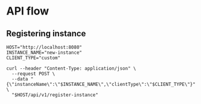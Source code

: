 # API flow

## Registering instance
```shell
HOST="http://localhost:8080"
INSTANCE_NAME="new-instance"
CLIENT_TYPE="custom"

curl --header "Content-Type: application/json" \
  --request POST \
  --data "{\"instanceName\":\"$INSTANCE_NAME\",\"clientType\":\"$CLIENT_TYPE\"}" \
  "$HOST/api/v1/register-instance"
```